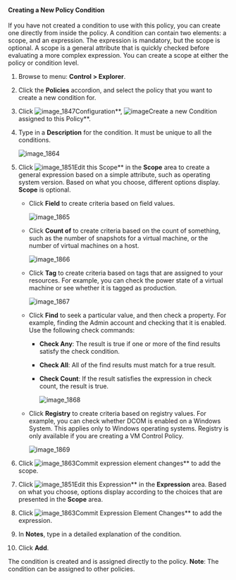 #### Creating a New Policy Condition

If you have not created a condition to use with this policy, you can create one directly from inside the policy. A condition can contain two elements: a scope, and an expression. The expression is mandatory, but the scope is optional. A scope is a general attribute that is quickly checked before evaluating a more complex expression. You can create a scope at either the policy or condition level.

1. Browse to menu: **Control > Explorer**.

2. Click the **Policies** accordion, and select the policy that you want to create a new condition for.

3. Click ![image_1847](../images/1847.png**)Configuration**, ![image](../images/1862.png**)Create a new Condition assigned to this Policy**.

4. Type in a **Description** for the condition. It must be unique to all the conditions.

   ![image_1864](../images/1864.png)

5. Click ![image_1851](../images/1851.png**)Edit this Scope** in the **Scope** area to create a general expression based on a simple attribute, such as operating system version. Based on what you choose, different options display. **Scope** is optional.

      - Click **Field** to create criteria based on field values.

        ![image_1865](../images/1865.png)

      - Click **Count of** to create criteria based on the count of something, such as the number of snapshots for a virtual machine, or the number of virtual machines on a host.

        ![image_1866](../images/1866.png)

      - Click **Tag** to create criteria based on tags that are assigned to your resources. For example, you can check the power state of a virtual machine or see whether it is tagged as production.

        ![image_1867](../images/1867.png)

      - Click **Find** to seek a particular value, and then check a property. For example, finding the Admin account and checking that it is enabled. Use the following check commands:

          - **Check Any**: The result is true if one or more of the find results satisfy the check condition.

          - **Check All**: All of the find results must match for a true result.

          - **Check Count**: If the result satisfies the expression in check count, the result is true.

            ![image_1868](../images/1868.png)

      - Click **Registry** to create criteria based on registry values. For example, you can check whether DCOM is enabled on a Windows System. This applies only to Windows operating systems. Registry is only available if you are creating a VM Control Policy.

        ![image_1869](../images/1869.png)

6. Click ![image_1863](../images/1863.png**)Commit expression element changes** to add the scope.

7. Click ![image_1851](../images/1851.png**)Edit this Expression** in the **Expression** area. Based on what you choose, options display according to the choices that are presented in the **Scope** area.

8. Click ![image_1863](../images/1863.png**)Commit Expression Element Changes** to add the expression.

9. In **Notes**, type in a detailed explanation of the condition.

10. Click **Add**.

The condition is created and is assigned directly to the policy.
**Note**: The condition can be assigned to other policies.
